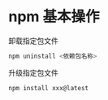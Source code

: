 # npm 基本操作

卸载指定包文件

```javascript
npm uninstall <依赖包名称>
```

升级指定包文件

```javascript
npm install xxx@latest 
```

